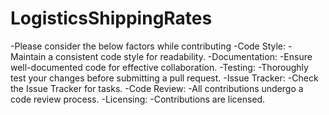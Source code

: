# LogisticsShippingRates

-Please consider the below factors while contributing
-Code Style:
-Maintain a consistent code style for readability.
-Documentation:
-Ensure well-documented code for effective collaboration.
-Testing:
-Thoroughly test your changes before submitting a pull request.
-Issue Tracker:
-Check the Issue Tracker for tasks.
-Code Review:
-All contributions undergo a code review process.
-Licensing:
-Contributions are licensed.

